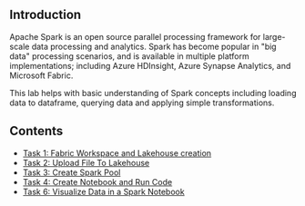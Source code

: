 ## Introduction

Apache Spark is an open source parallel processing framework for large-scale data processing and analytics. Spark has become popular in "big data" processing scenarios, and is available in multiple platform implementations; including Azure HDInsight, Azure Synapse Analytics, and Microsoft Fabric.

This lab helps with basic understanding of Spark concepts including loading data to dataframe, querying data and applying simple transformations. 

## Contents

  -  [Task 1: Fabric Workspace and Lakehouse creation](Task1-Fabric-Workspace-and-Lakehouse-creation.md)
  -  [Task 2: Upload File To Lakehouse](Task2-Upload-DataSet-To-Lakehouse.md)
  -  [Task 3: Create Spark Pool](Task3-Create-Spark-Pool.md)
  -  [Task 4: Create Notebook and Run Code](Task4-Create-Notebook-And-Run-Code.md)
  -  [Task 6: Visualize Data in a Spark Notebook](Task6-Visualize-data-in-a-Spark-Notebook.md)
